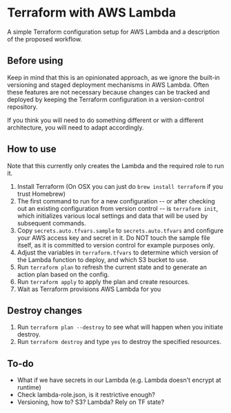 # Terraform with AWS Lambda

A simple Terraform configuration setup for AWS Lambda and a description of the proposed workflow.

## Before using

Keep in mind that this is an opinionated approach, as we ignore the built-in versioning and staged deployment mechanisms in AWS Lambda. Often these features are not necessary because changes can be tracked and deployed by keeping the Terraform configuration in a version-control repository.

If you think you will need to do something different or with a different architecture, you will need to adapt accordingly.

## How to use

Note that this currently only creates the Lambda and the required role to run it.

1. Install Terraform (On OSX you can just do `brew install terraform` if you trust Homebrew)
2. The first command to run for a new configuration -- or after checking out an existing configuration from version control -- is `terraform init`, which initializes various local settings and data that will be used by subsequent commands.
3. Copy `secrets.auto.tfvars.sample` to `secrets.auto.tfvars` and configure your AWS access key and secret in it. Do NOT touch the sample file itself, as it is committed to version control for example purposes only.
4. Adjust the variables in `terraform.tfvars` to determine which version of the Lambda function to deploy, and which S3 bucket to use.
5. Run `terraform plan` to refresh the current state and to generate an action plan based on the config.
6. Run `terraform apply` to apply the plan and create resources.
7. Wait as Terraform provisions AWS Lambda for you

## Destroy changes

1. Run `terraform plan --destroy` to see what will happen when you initiate destroy.
2. Run `terraform destroy` and type `yes` to destroy the specified resources.

## To-do

- What if we have secrets in our Lambda (e.g. Lambda doesn't encrypt at runtime)
- Check lambda-role.json, is it restrictive enough?
- Versioning, how to? S3? Lambda? Rely on TF state?
